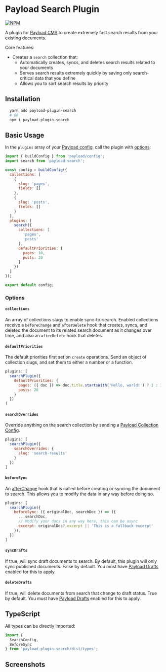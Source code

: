 # Payload Search Plugin

[![NPM](https://img.shields.io/npm/v/payload-plugin-search)](https://www.npmjs.com/package/payload-plugin-search)

A plugin for [Payload CMS](https://github.com/payloadcms/payload) to create extremely fast search results from your existing documents.

Core features:
  - Creates a `search` collection that:
    - Automatically creates, syncs, and deletes search results related to your documents
    - Serves search results extremely quickly by saving only search-critical data that you define
    - Allows you to sort search results by priority

## Installation

```bash
  yarn add payload-plugin-search
  # OR
  npm i payload-plugin-search
```

## Basic Usage

In the `plugins` array of your [Payload config](https://payloadcms.com/docs/configuration/overview), call the plugin with [options](#options):

```js
import { buildConfig } from 'payload/config';
import search from 'payload-search';

const config = buildConfig({
  collections: [
    {
      slug: 'pages',
      fields: []
    },
    {
      slug: 'posts',
      fields: []
    }
  ],
  plugins: [
    search({
      collections: [
        'pages',
        'posts'
      ],
      defaultPriorities: {
        pages: 10,
        posts: 20
      }
    })
  ]
});

export default config;
```

### Options

#### `collections`

  An array of collections slugs to enable sync-to-search. Enabled collections receive a `beforeChange` and `afterDelete` hook that creates, syncs, and deleted the document to its related search document as it changes over time, and also an `afterDelete` hook that deletes.

#### `defaultPriorities`

The default priorities first set on `create` operations. Send an object of collection slugs, and set them to either a number or a function.

```js
plugins: [
  searchPlugin({
    defaultPriorities: {
      pages: ({ doc }) => doc.title.startsWith('Hello, world!') ? 1 : 10,
      posts: 20
    }
  })
]
```

#### `searchOverrides`

Override anything on the search collection by sending a [Payload Collection Config](https://payloadcms.com/docs/configuration/collections).

```js
plugins: [
  searchPlugin({
    searchOverrides: {
      slug: 'search-results'
    }
  })
]
```

#### `beforeSync`

  An [afterChange]([afterChange](https://payloadcms.com/docs/hooks/globals#afterchange)) hook that is called before creating or syncing the document to search. This allows you to modify the data in any way before doing so.

  ```js
  plugins: [
    searchPlugin({
      beforeSync: ({ originalDoc, searchDoc }) => ({
        ...searchDoc,
        // Modify your docs in any way here, this can be async
        excerpt: originalDoc?.excerpt || 'This is a fallback excerpt'
      }),
    })
  ]
  ```

#### `syncDrafts`

  If true, will sync draft documents to search. By default, this plugin will only sync published documents. False by default. You must have [Payload Drafts](https://payloadcms.com/docs/versions/drafts) enabled for this to apply.

#### `deleteDrafts`

  If true, will delete documents from search that change to draft status. True by default. You must have [Payload Drafts](https://payloadcms.com/docs/versions/drafts) enabled for this to apply.

## TypeScript

All types can be directly imported:

```js
import {
  SearchConfig,
  BeforeSync
} from 'payload-plugin-search/dist/types';
```

## Screenshots

<!-- ![screenshot 1](https://github.com/trouble/payload-plugin-search/blob/main/images/screenshot-1.jpg?raw=true) -->
